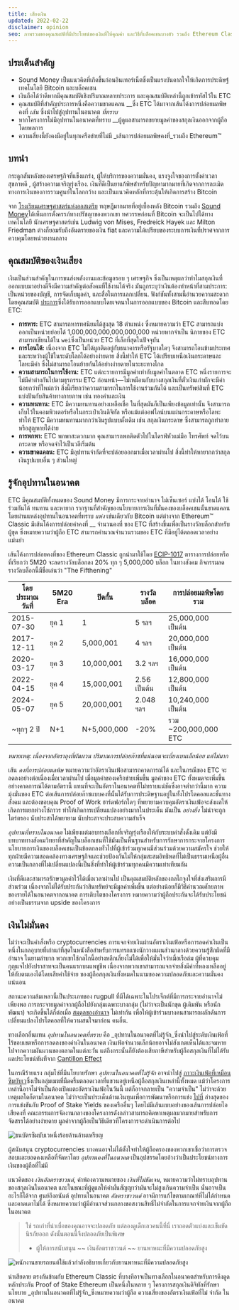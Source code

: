 ```yaml
---
title: เสียงเงิน
updated: 2022-02-22
disclaimer: opinion
seo: ภาพรวมของคุณสมบัติที่มีประโยชน์ของเงินที่ให้คุณค่า และวิธีที่บล็อคเชนบางตัว รวมถึง Ethereum Classic และ Bitcoin ตั้งใจใช้คุณสมบัติเหล่านี้กับนโยบายการเงินของตนเพื่อให้แน่ใจว่ามีการกระจายอำนาจและอายุยืน
---
```


## ประเด็นสำคัญ

- Sound Money เป็นแนวคิดที่เกิดขึ้นก่อนอินเทอร์เน็ตซึ่งเป็นแรงบันดาลใจให้เกิดการประดิษฐ์เทคโนโลยี Bitcoin และบล็อคเชน
- เงินถือได้ว่าดีหากมีคุณสมบัติเชิงปริมาณหลายประการ และคุณสมบัติเหล่านี้ถูกเข้ารหัสไว้ใน ETC
- คุณสมบัติที่สำคัญประการหนึ่งคือความขาดแคลน __ซึ่ง ETC ได้มาจากเส้นโค้งการปล่อยมลพิษคงที่ _เส้น_ ซึ่งนำไปสู่อุปทานในอนาคต _ที่ทราบ_
- หากโครงการไม่มีอุปทานในอนาคตที่ทราบ __ผู้ดูแลสามารถขยายมูลค่าของสกุลเงินออกจากผู้ถือโดยพลการ
- ความเสี่ยงนี้ยังคงมีอยู่ในทุกเครือข่ายที่ไม่มี _เส้นการปล่อยมลพิษคงที่_รวมถึง Ethereum™

## บทนำ

กระดูกสันหลังของเศรษฐกิจที่แข็งแกร่ง, ผู้ให้บริการของความมั่นคง, แรงจูงใจของการตั้งค่าเวลาสุขภาพดี [](https://www.youtube.com/watch?v=k5XbLm3pEfI), ผู้สร้างความเจริญรุ่งเรือง. เงินที่ดีเป็นยาแก้พิษสำหรับปัญหามากมายที่เกิดจากการละเมิดทางการเงินของการรวมศูนย์ในโลกกว้าง และเป็นแนวคิดหลักที่กระตุ้นให้เกิดการสร้าง Bitcoin

จาก [โรงเรียนเศรษฐศาสตร์แห่งออสเตรีย](https://mises.org/topics/bitcoin) ทฤษฎีมากมายที่อยู่เบื้องหลัง Bitcoin รวมถึง [Sound Money](https://mises.org/library/principle-sound-money)ได้เห็นการตั้งครรภ์ทางปรัชญาของพวกเขา ทศวรรษก่อนที่ Bitcoin จะเป็นไปได้ทางเทคโนโลยี นักเศรษฐศาสตร์เช่น Ludwig von Mises, Fredreick Hayek และ Milton Friedman ต่างก็ยอมรับถึงอันตรายของเงิน fiat และความได้เปรียบของระบบการเงินที่ปราศจากการควบคุมโดยหน่วยงานกลาง

## คุณสมบัติของเงินเสียง

เงินเป็นส่วนสำคัญในการขนส่งพลังงานและข้อมูลรอบ ๆ เศรษฐกิจ ซึ่งเป็นเหตุผลว่าทำไมสกุลเงินที่ออกแบบมาอย่างดีจึงมีความสำคัญต่อสังคมที่ใช้งานได้จริง มันถูกระบุว่าเงินต้องทำหน้าที่สามประการ: เป็นหน่วยของบัญชี, การจัดเก็บมูลค่า, และสื่อในการแลกเปลี่ยน. ฟังก์ชันทั้งสามนี้อำนวยความสะดวกโดยคุณสมบัติ [ประการ](https://cryptowhat.com/properties-of-sound-money/)ซึ่งได้รับการออกแบบโดยเจตนาในการออกแบบของ Bitcoin และสืบทอดโดย ETC:

- **การหาร:** ETC สามารถหารทศนิยมได้สูงสุด 18 ตำแหน่ง ซึ่งหมายความว่า ETC สามารถแบ่งออกเป็นหน่วยย่อยได้ 1,000,000,000,000,000,000 หน่วยหากจำเป็น นิกายของ ETC สามารถเขียนได้ใน `wei`ซึ่งเป็นหน่วย ETC ที่เล็กที่สุดในปัจจุบัน
- **การโอนได้:** เนื่องจาก ETC ไม่ได้ผูกติดอยู่กับธนาคารหรือรัฐบาลใดๆ จึงสามารถโอนข้ามประเทศและระหว่างผู้ใช้ในระดับโลกได้อย่างง่ายดาย สิ่งนี้ทำให้ ETC ได้เปรียบเหนือเงินกระดาษและโลหะมีค่า ซึ่งไม่สามารถโอนย้ายกันได้อย่างง่ายดายในระยะทางไกล
- **ความสามารถในการใช้งาน:** ETC แต่ละรายการมีมูลค่าเท่ากับมูลค่าในตลาด ETC หนึ่งรายการจะไม่มีค่าต่างกันไปตามธุรกรรม ETC ก่อนหน้า—ไม่เหมือนกับบางสกุลเงินที่ตั๋วเงินเก่ามักจะมีค่าน้อยกว่าที่ใหม่กว่า สิ่งนี้เรียกว่าความสามารถในการใช้งานร่วมกันได้ และเป็นทรัพย์สินที่ ETC แบ่งปันกับสินค้าทางกายภาพ เช่น ทองคำและเงิน
- **ความทนทาน:** ETC มีความทนทานอย่างเหลือเชื่อ ในที่สุดมันก็เป็นเพียงข้อมูลเท่านั้น จึงสามารถเก็บไว้ในคอมพิวเตอร์หรือในกระเป๋าเงินดิจิทัล หรือแม้แต่ออฟไลน์บนแผ่นกระดาษหรือโลหะ ทำให้ ETC มีความทนทานมากกว่าเงินรูปแบบดั้งเดิม เช่น สกุลเงินกระดาษ ซึ่งสามารถถูกทำลายหรือสูญหายได้ง่าย
- **การพกพา:** ETC พกพาสะดวกมาก คุณสามารถพกติดตัวไปในไดรฟ์หัวแม่มือ โทรศัพท์ จดไว้บนกระดาษ หรือจดจำไว้เป็นวลีเริ่มต้น
- **ความขาดแคลน:** ETC มีอุปทานจำกัดที่จะปล่อยออกมาเมื่อเวลาผ่านไป สิ่งนี้ทำให้หายากกว่าสกุลเงินรูปแบบอื่น ๆ ส่วนใหญ่

## รู้จักอุปทานในอนาคต

ETC มีคุณสมบัติทั้งหมดของ Sound Money มีการกระจายอำนาจ ไม่เซ็นเซอร์ แบ่งได้ โอนได้ ใช้ร่วมกันได้ ทนทาน และหายาก รากฐานที่สำคัญของนโยบายการเงินที่มั่นคงของบล็อคเชนนั้นขาดแคลนโดยผ่านแหล่งอุปทานในอนาคตที่ทราบ _แห่ง_ เช่นเดียวกับ Bitcoin แต่ต่างจาก Ethereum™ Classic มีเส้นโค้งการปล่อยค่าคงที่ __ จำนวนคงที่ [](https://etcis.money/) ของ ETC ที่สร้างขึ้นเพื่อเป็นรางวัลบล็อกสำหรับผู้ขุด ซึ่งหมายความว่าผู้ถือ ETC สามารถคำนวณจำนวนรวมของ ETC ที่มีอยู่ได้ตลอดเวลาอย่างแม่นยำ

เส้นโค้งการปล่อยคงที่ของ Ethereum Classic ถูกนำมาใช้โดย [ECIP-1017](https://ecips.ethereumclassic.org/ECIPs/ecip-1017) ตารางการปล่อยหรือที่เรียกว่า 5M20 จะลดรางวัลบล็อกลง 20% ทุก ๆ 5,000,000 บล็อก ในทางสังคม กิจกรรมลดรางวัลบล็อกนี้มีชื่อเล่นว่า "The Fifthening"

| โดยประมาณ วันที่ | 5M20 Era | ปิดกั้น     | รางวัลบล็อค  | การปล่อยมลพิษโดยรวม  |
| ---------------- | -------- | ----------- | ------------ | -------------------- |
| 2015-07-30       | ยุค 1    | 1           | 5 ฯลฯ        | 25,000,000 เป็นต้น   |
| 2017-12-11       | ยุค 2    | 5,000,001   | 4 ฯลฯ        | 20,000,000 เป็นต้น   |
| 2020-03-17       | ยุค 3    | 10,000,001  | 3.2 ฯลฯ      | 16,000,000 เป็นต้น   |
| 2022-04-15       | ยุค 4    | 15,000,001  | 2.56 เป็นต้น | 12,800,000 เป็นต้น   |
| 2024-05-07       | ยุค 5    | 20,000,001  | 2.048 ฯลฯ    | 10,240,000 เป็นต้น   |
| ~ทุกๆ 2 ปี       | N+1      | N+5,000,000 | -20%         | รวม ~200,000,000 ETC |

_หมายเหตุ: เนื่องจากอัตราลุงที่ผันผวน ปริมาณการปล่อยก๊าซที่แน่นอนจะเบี่ยงเบนเล็กน้อย แต่ไม่มาก_

เส้น _คงที่การปล่อยมลพิษ_ หมายความว่าอัตราเงินเฟ้อสามารถคาดการณ์ได้ และในกรณีของ ETC จะลดลงอย่างต่อเนื่องเมื่อเวลาผ่านไป เมื่อมูลค่าของเครือข่ายเพิ่มขึ้น มูลค่าของ ETC ทั้งหมดจะเพิ่มขึ้นอย่างคาดการณ์ได้ตามอัตรานี้ แทนที่จะเป็นอัตราในอนาคตที่ไม่ทราบแน่ชัดซึ่งอาจต่ำกว่านี้มาก ความมุ่งมั่นของ ETC ต่อเส้นการปล่อยก๊าซแบบคงที่นั้นได้รับการประดิษฐานอยู่ในทั้งโปรโตคอลและชั้นทางสังคม และต้องขอบคุณ Proof of Work ฮาร์ดฟอร์กใดๆ ที่พยายามควบคุมอัตราเงินเฟ้อจะส่งผลให้เกิดการแยกห่วงโซ่ถาวร ทำให้เกิดการเปลี่ยนแปลงอย่างมากในประเด็น มันเป็น _อย่างยิ่ง_ ไม่น่าจะถูกไตร่ตรอง นับประสาได้พยายาม นับประสาจะประสบความสำเร็จ

_อุปทานที่ทราบในอนาคต_ ไม่เพียงแต่มอบทางเลือกที่เจริญรุ่งเรืองให้กับระบบคำสั่งดั้งเดิม แต่ยังมีบทบาททางสังคมวิทยาที่สำคัญในบล็อกเชนที่ใช้มันเป็นพื้นฐานสำหรับการรักษาการกระจายโครงการ นโยบายการเงินของบล็อคเชนเป็นข้อตกลงทั่วไปที่ผู้เข้าร่วมทุกคนมีส่วนร่วมด้วยความสมัครใจ ช่วยให้ทุกฝ่ายมีความสอดคล้องทางเศรษฐกิจและช่วยป้องกันไม่ให้กลุ่มสะสมอิทธิพลที่ไม่เป็นธรรมเหนือผู้อื่น ความเป็นกลางที่ไม่เปลี่ยนแปลงนี้เป็นสิ่งที่ทำให้ผู้เข้าร่วมทุกคนมีความเท่าเทียมกัน

เงินที่ดีและสามารถรักษามูลค่าไว้ได้เมื่อเวลาผ่านไป เป็นคุณสมบัติหลักของกลไกจูงใจที่ส่งเสริมการมีส่วนร่วม เนื่องจากไม่ได้รับประกันว่าสินทรัพย์จะมีมูลค่าเพิ่มขึ้น แต่อย่างน้อยก็มีวิธีคำนวณศักยภาพของรายได้ในอนาคตจากอนาคต การเติบโตของโครงการ หมายความว่าผู้ถือประกันจะได้รับประโยชน์อย่างเป็นธรรมจาก upside ของโครงการ

## เงินไม่มั่นคง

ไม่ว่าจะเป็นคำสั่งหรือ cryptocurrencies การแจกจ่ายเงินผ่านอัตราเงินเฟ้อหรือการลดค่าเงินเป็นหนึ่งในกลอุบายที่เก่าแก่ที่สุดในหนังสือสำหรับการแทรกแซงนักวางแผนส่วนกลางด้วยความรู้สึกผิดที่มีอำนาจ ในยามลำบาก พวกเขาใช้กลไกนี้อย่างหลีกเลี่ยงไม่ได้เพื่อให้มั่นใจว่าเมื่อเรือล่ม ผู้ที่ควบคุมกุญแจไปยังปราสาทจะเป็นคนแรกบนแพชูชีพ เนื่องจากพวกเขาสามารถแจกจ่ายสิ่งมีค่าที่หลงเหลืออยู่ให้กับตนเองได้โดยเสียค่าใช้จ่าย ของผู้ถือสกุลเงินทั้งหมดในนามของความปลอดภัยและความมั่นคงแน่นอน

สถานะความล้มเหลวนี้เป็นประเภทของ rugpull ที่มีได้เฉพาะในโปรเจ็กต์ที่มีการกระจายอำนาจไม่เพียงพอ การกระจายมูลค่าจากผู้ถือไปยังกลุ่มเฉพาะบางกลุ่ม (ไม่ว่าจะเป็นนักขุด ผู้เดิมพัน หรือนักพัฒนา) จะเกิดขึ้นได้ก็ต่อเมื่อ [สมดุลของอำนาจ](/why-classic/decentralism#balancing-power) ไม่เท่ากัน เพื่อให้ผู้เข้าร่วมบางคนสามารถผลักดันการเปลี่ยนแปลงโปรโตคอลที่ให้ความสนใจมาก่อน คนอื่น.

ทางเลือกอื่นแทน _อุปทานในอนาคตที่ทราบ_ คือ _อุปทานในอนาคตที่ไม่รู้จัก_ซึ่งนำไปสู่ระดับเงินเฟ้อที่ไร้ขอบเขตหรือการลดลงของค่าเงินในอนาคต เงินเฟ้อจำนวนเล็กน้อยอาจไม่สังเกตเห็นได้และจมหายไปจากความผันผวนของตลาดในแต่ละวัน แต่ถึงกระนั้นก็ยังต้องเสียภาษีสำหรับผู้ถือสกุลเงินที่ไม่ได้รับผลประโยชน์ทันทีจาก [Cantillon Effect](https://cointelegraph.com/explained/from-cash-to-crypto-the-cantillon-effect-vs-the-nakamoto-effect)

ในกรณีร้ายแรง กลุ่มโซ่ที่มีนโยบายรักษา _อุปทานในอนาคตที่ไม่รู้จัก_ อาจนำไปสู่ [ภาวะเงินเฟ้อที่เหมือนซิมบับเว](https://en.wikipedia.org/wiki/Hyperinflation_in_Zimbabwe)ซึ่งเป็นกลุ่มเมฆที่มืดครึ้มตลอดเวลาที่แขวนอยู่เหนือผู้ถือสกุลเงินเหล่านี้ทั้งหมด แม้ว่าโครงการเหล่านี้อาจไม่จำเป็นต้องเปิดแตะอัตราเงินเฟ้อในวันนี้ แต่ก็อาจกลายเป็น "ความจำเป็น" ไม่ว่าจะด้วยเหตุผลใดก็ตามในอนาคต ไม่ว่าจะเป็นประเด็นด้านเงินทุนเพื่อการพัฒนาหรือการแข่ง [ไปที่](/why-classic/proof-of-work#the-apr-arms-race) ล่างสุดของการแข่งขันกับ Proof of Stake Yields ของเครืออื่นๆ โดยไม่มีเส้นแบบอย่างของเส้นการปล่อยไอเสียคงที่ คณะกรรมการจัดงานกลางของโครงการดังกล่าวสามารถคิดหาเหตุผลมากมายสำหรับการจัดสรรได้อย่างง่ายดาย มูลค่าจากผู้ถือเป็นวิธีเดียวที่โครงการจะดำเนินการต่อไป

![ธนบัตรซิมบับเวหนึ่งร้อยล้านล้านเหรียญ](./zimbabwedollar.jpg)

ผู้สนับสนุน cryptocurrencies บางคนอาจไม่ได้ตั้งใจทำให้ผู้ถือครองของพวกเขาเชื่อว่าการตรวจสอบและยอดคงเหลือที่จัดหาโดย _อุปทานคงที่ในอนาคต_ เป็นอุปสรรคโดยอ้างว่าเป็นประโยชน์ทางการเงินของผู้ถือที่ไม่มี

แนวคิดของ _เงินอัลตราซาวนด์_, คำพ้องความหมายของ _เงินที่ไม่ชัดเจน_, หมายความว่าไม่ทราบอุปทานของสกุลเงินในอนาคต และในขณะที่ผู้ดูแลให้คำมั่นสัญญาว่ามันจะไม่สูงเกินความจำเป็น นั่นอาจเป็นอะไรก็ได้จาก ศูนย์ถึงอนันต์ อุปทานในอนาคต _อัลตราซาวนด์_ อาจมีการแก้ไขตามเกณฑ์ที่ไม่ได้กำหนดและคาดเดาไม่ได้ ซึ่งหมายความว่าผู้มีอำนาจส่วนกลางขอสงวนสิทธิ์ไม่จำกัดในการแจกจ่ายเงินจากผู้ถือในอนาคต

> ใช่ รถเก่าที่น่าเบื่อของคุณอาจจะปลอดภัย แต่ลองดูเด็กเลวคนนี้ที่นี่ เราถอดตัวแบ่งและเข็มขัดนิรภัยออก ดังนั้นตอนนี้จึงปลอดภัยเป็นพิเศษ
> 
> - ผู้ให้การสนับสนุน ~~ เงินอัลตราซาวนด์ ~~ ยานพาหนะที่มีความปลอดภัยสูง

![พนักงานขายรถยนต์ใช้แล้วกำลังอธิบายเกี่ยวกับยานพาหนะที่มีความปลอดภัยสูง](./ultrasafe.jpg)

น่าเสียดาย ตรงกันข้ามกับ Ethereum Classic ที่บางทีอาจเป็นทางเลือกในอนาคตสำหรับการดึงดูดหลักประกัน Proof of Stake Ethereum เป็นหนึ่งในหลาย ๆ โครงการสกุลเงินดิจิทัลที่รักษานโยบาย _อุปทานในอนาคตที่ไม่รู้จัก_ซึ่งหมายความว่าผู้ถือ ความเสี่ยงของอัตราเงินเฟ้อที่ไม่ จำกัด ในอนาคต
